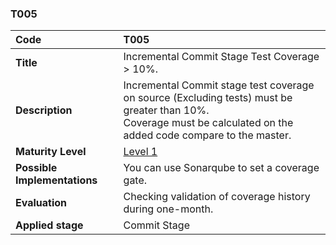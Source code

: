 ### T005

| **Code**           | **T005** |
| :--               | :--      |
| **Title**          | Incremental Commit Stage Test Coverage > 10%. |
| **Description**    | Incremental Commit stage test coverage on source (Excluding tests) must be greater than 10%. <br>Coverage must be calculated on the added code compare to the master. |
| **Maturity Level** | [Level 1](/LEVELS.html#level-1) |
| **Possible Implementations** | You can use Sonarqube to set a coverage gate. |
| **Evaluation**     | Checking validation of coverage history during one-month. |
| **Applied stage**  |Commit Stage |
